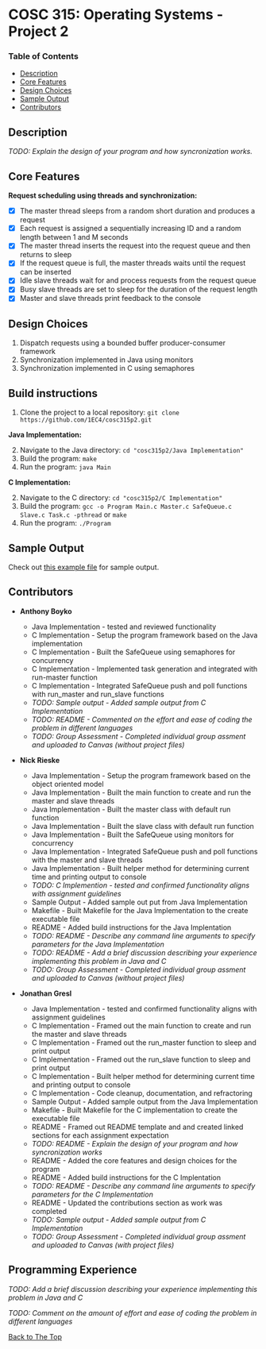 # COSC 315: Operating Systems - Project 2

### Table of Contents
- [Description](#description)
- [Core Features](#core-features)
- [Design Choices](#design-choices)
- [Sample Output](#sample-output)
- [Contributors](#contributors)

## Description

_TODO: Explain the design of your program and how syncronization works._

## Core Features
**Request scheduling using threads and synchronization:**
- [x] The master thread sleeps from a random short duration and produces a request
- [x] Each request is assigned a sequentially increasing ID and a random length between 1 and M seconds
- [x] The master thread inserts the request into the request queue and then returns to sleep
- [x] If the request queue is full, the master threads waits until the request can be inserted
- [x] Idle slave threads wait for and process requests from the request queue
- [x] Busy slave threads are set to sleep for the duration of the request length
- [x] Master and slave threads print feedback to the console

## Design Choices
  1. Dispatch requests using a bounded buffer producer-consumer framework
  2. Synchronization implemented in Java using monitors
  3. Synchronization implemented in C using semaphores
  
## Build instructions

  1. Clone the project to a local repository:   `git clone https://github.com/1EC4/cosc315p2.git`
  
**Java Implementation:**

  2. Navigate to the Java directory: `cd "cosc315p2/Java Implementation"`
  3. Build the program: `make`
  4. Run the program: `java Main`
  
**C Implementation:**

  2. Navigate to the C directory: `cd "cosc315p2/C Implementation"`
  3. Build the program: `gcc -o Program Main.c Master.c SafeQueue.c Slave.c Task.c -pthread` or `make`
  4. Run the program: `./Program`

## Sample Output
Check out [this example file](sample_output.txt) for sample output.

## Contributors
- **Anthony Boyko**
  - Java Implementation - tested and reviewed functionality
  - C Implementation - Setup the program framework based on the Java implementation
  - C Implementation - Built the SafeQueue using semaphores for concurrency
  - C Implementation - Implemented task generation and integrated with run-master function
  - C Implementation - Integrated SafeQueue push and poll functions with run_master and run_slave functions
  - _TODO: Sample output - Added sample output from C Implementation_
  - _TODO: README - Commented on the effort and ease of coding the problem in different languages_
  - _TODO: Group Assessment - Completed individual group assment and uploaded to Canvas (without project files)_
  
- **Nick Rieske**
  - Java Implementation - Setup the program framework based on the object oriented model
  - Java Implementation - Built the main function to create and run the master and slave threads
  - Java Implementation - Built the master class with default run function
  - Java Implementation - Built the slave class with default run function
  - Java Implementation - Built the SafeQueue using monitors for concurrency
  - Java Implementation - Integrated SafeQueue push and poll functions with the master and slave threads
  - Java Implementation - Built helper method for determining current time and printing output to console
  - _TODO: C Implemention - tested and confirmed functionality aligns with assignment guidelines_
  - Sample Output - Added sample out put from Java Implementation
  - Makefile - Built Makefile for the Java Implementation to the create executable file
  - README - Added build instructions for the Java Implentation
  - _TODO: README - Describe any command line arguments to specify parameters for the Java Implementation_
  - _TODO: README - Add a brief discussion describing your experience implementing this problem in Java and C_
  - _TODO: Group Assessment - Completed individual group assment and uploaded to Canvas (without project files)_

- **Jonathan Gresl**
  - Java Implementation - tested and confirmed functionality aligns with assignment guidelines
  - C Implementation - Framed out the main function to create and run the master and slave threads
  - C Implementation - Framed out the run_master function to sleep and print output
  - C Implementation - Framed out the run_slave function to sleep and print output
  - C Implementation - Built helper method for determining current time and printing output to console
  - C Implementation - Code cleanup, documentation, and refractoring
  - Sample Output - Added sample output from the Java Implementation
  - Makefile - Built Makefile for the C implementation to create the executable file
  - README - Framed out README template and and created linked sections for each assignment expectation
  - _TODO: README - Explain the design of your program and how syncronization works_
  - README - Added the core features and design choices for the program
  - README - Added build instructions for the C Implentation
  - _TODO: README - Describe any command line arguments to specify parameters for the C Implementation_
  - README - Updated the contributions section as work was completed
  - _TODO: Sample output - Added sample output from C Implementation_
  - _TODO: Group Assessment - Completed individual group assment and uploaded to Canvas (with project files)_

## Programming Experience

_TODO: Add a brief discussion describing your experience implementing this problem in Java and C_

_TODO: Comment on the amount of effort and ease of coding the problem in different languages_

[Back to The Top](#cosc-315-operating-systems---project-2)
